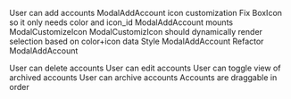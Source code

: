User can add accounts
  ModalAddAccount icon customization
    Fix BoxIcon so it only needs color and icon_id
    ModalAddAccount mounts ModalCustomizeIcon
    ModalCustomizIcon should dynamically render selection based on color+icon data
  Style ModalAddAccount
  Refactor ModalAddAccount





User can delete accounts
User can edit accounts
User can toggle view of archived accounts
User can archive accounts
Accounts are draggable in order
